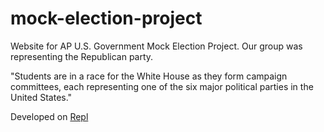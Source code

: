 # mock-election-project
Website for AP U.S. Government Mock Election Project. Our group was representing the Republican party. 

"Students are in a race for the White House as they form campaign committees, each representing one of the six major political parties in the United States."

Developed on [Repl](https://lenafor2024president.uni-mairata.repl.co/)